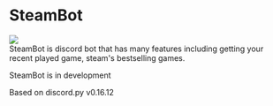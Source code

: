 # SteamBot
![](badgen.net/lgtm/grade/g/startergate/SteamBot)\
SteamBot is discord bot that has many features including getting your recent played game, steam's bestselling games.

SteamBot is in development

Based on discord.py v0.16.12
